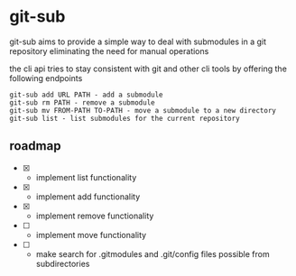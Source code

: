 # git-sub

git-sub aims to provide a simple way to deal with submodules in a git repository
eliminating the need for manual operations 

the cli api tries to stay consistent with git and other cli tools by 
offering the following endpoints


```
git-sub add URL PATH - add a submodule
git-sub rm PATH - remove a submodule
git-sub mv FROM-PATH TO-PATH - move a submodule to a new directory
git-sub list - list submodules for the current repository

```

## roadmap

- [x] - implement list functionality
- [x] - implement add functionality
- [x] - implement remove functionality
- [ ] - implement move functionality
- [ ] - make search for .gitmodules and .git/config files possible from subdirectories




